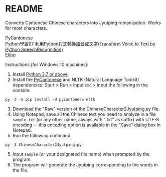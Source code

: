 # README
Converts Cantonese Chinese characters into Jyutping romanization. Works for most characters.

[PyCantonese](http://pycantonese.org)  
[Python學習07 利用Python程式轉換語音成文字(Transform Voice to Text by Python SpeechRecognition)](https://www.youtube.com/watch?v=3LLksqP2aXE)  
[Ekho](https://www.eguidedog.net/ekho.php)

Instructions (for Windows 10 machines):  

1) Install [Python 3.7 or above](https://www.python.org/downloads/).  
2) Install the [PyCantonese](http://pycantonese.org) and NLTK (Natural Language Toolkit) dependencies: Start > Run > input ```cmd``` > input the following in the console:  
```
py -3 -m pip install -U pycantonese nltk
```
3) Download the "Raw" version of the ChineseCharacter2Jyutping.py file.  
4) Using Notepad, save all the Chinese text you need to analyze in a file ```sample.txt``` (or any other name, always with ".txt" as suffix) with UTF-8 encoding -- this encoding option is available in the "Save" dialog box in Notepad.  
5) Run the following command:  
```
py -3 ChineseCharacter2Jyutping.py
```
5) Input ```sample``` (or your designated file name) when prompted by the program.  
6) The program will generate the Jyutping corresponding to the words in the file.
